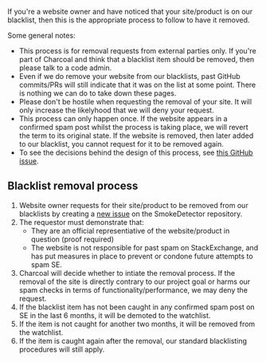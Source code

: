 If you're a website owner and have noticed that your site/product is on our blacklist, then this is the appropriate process to follow to have it removed.

Some general notes:
* This process is for removal requests from external parties only. If you're part of Charcoal and think that a blacklist item should be removed, then please talk to a code admin.
* Even if we do remove your website from our blacklists, past GitHub commits/PRs will still indicate that it was on the list at some point. There is nothing we can do to take down these pages.
* Please don't be hostile when requesting the removal of your site. It will only increase the likelyhood that we will deny your request.
* This process can only happen once. If the website appears in a confirmed spam post whilst the process is taking place, we will revert the term to its original state. If the website is removed, then later added to our blacklist, you cannot request for it to be removed again.
* To see the decisions behind the design of this process, see [this GitHub issue](https://github.com/Charcoal-SE/metasmoke/issues/304).

## Blacklist removal process

1. Website owner requests for their site/product to be removed from our blacklists by creating a [new issue](https://github.com/Charcoal-SE/SmokeDetector/issues/new) on the SmokeDetector repository.
2. The requestor must demonstrate that:
      - They are an official representiative of the website/product in question (proof required)
      - The website is not responsible for past spam on StackExchange, and has put measures in place to prevent or condone future attempts to spam SE.
3. Charcoal will decide whether to intiate the removal process. If the removal of the site is directly contrary to our project goal or harms our spam checks in terms of functionality/performance, we may deny the request.
4. If the blacklist item has not been caught in any confirmed spam post on SE in the last 6 months, it will be demoted to the watchlist.
5. If the item is not caught for another two months, it will be removed from the watchlist.
6. If the item is caught again after the removal, our standard blacklisting procedures will still apply.